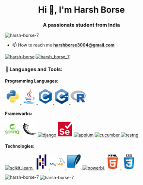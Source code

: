 <h1 align="center">Hi 👋, I'm Harsh Borse</h1>
<h3 align="center">A passionate student from India</h3>
<p align="left"> 
  <img src="https://komarev.com/ghpvc/?username=harsh-borse-7&label=Profile%20views&color=0e75b6&style=flat" alt="harsh-borse-7" />
</p>

- 📫 How to reach me **harshborse3004@gmail.com**

<p align="left">
  <a href="https://linkedin.com/in/harsh-borse" target="blank"><img align="center" src="https://raw.githubusercontent.com/rahuldkjain/github-profile-readme-generator/master/src/images/icons/Social/linked-in-alt.svg" alt="harsh-borse" height="30" width="40" /></a>
  <a href="https://instagram.com/harsh_borse_7" target="blank"><img align="center" src="https://raw.githubusercontent.com/rahuldkjain/github-profile-readme-generator/master/src/images/icons/Social/instagram.svg" alt="harsh_borse_7" height="30" width="40" /></a>
</p>

<h3 align="left">🔧 Languages and Tools:</h3>
<p align="left"> 
  <!-- Programming Languages -->
  <h4>Programming Languages:</h4>
  <a href="https://www.python.org" target="_blank" rel="noreferrer"> 
    <img src="https://raw.githubusercontent.com/devicons/devicon/master/icons/python/python-original.svg" alt="python" width="50" height="50"/> 
  </a> 
  <a href="https://www.java.com" target="_blank" rel="noreferrer"> 
    <img src="https://raw.githubusercontent.com/devicons/devicon/master/icons/java/java-original.svg" alt="java" width="50" height="50"/> 
  </a> 
  <a href="https://www.cprogramming.com/" target="_blank" rel="noreferrer"> 
    <img src="https://raw.githubusercontent.com/devicons/devicon/master/icons/c/c-original.svg" alt="c" width="50" height="50"/> 
  </a> 
  <a href="https://www.w3schools.com/cpp/" target="_blank" rel="noreferrer"> 
    <img src="https://raw.githubusercontent.com/devicons/devicon/master/icons/cplusplus/cplusplus-original.svg" alt="cplusplus" width="50" height="50"/> 
  </a>
  <a href="https://www.r-project.org/" target="_blank" rel="noreferrer"> 
    <img src="https://raw.githubusercontent.com/devicons/devicon/master/icons/r/r-original.svg" alt="r" width="50" height="50"/> 
  </a>

  <!-- Frameworks -->
  <h4>Frameworks:</h4>
  <a href="https://spring.io/projects/spring-boot" target="_blank" rel="noreferrer"> 
    <img src="https://raw.githubusercontent.com/devicons/devicon/master/icons/spring/spring-original-wordmark.svg" alt="springboot" width="50" height="50"/> 
  </a>
  <a href="https://flask.palletsprojects.com/" target="_blank" rel="noreferrer"> 
    <img src="https://raw.githubusercontent.com/devicons/devicon/master/icons/flask/flask-original.svg" alt="flask" width="50" height="50"/> 
  </a> 
  <a href="https://www.djangoproject.com/" target="_blank" rel="noreferrer"> 
    <img src="https://cdn.worldvectorlogo.com/logos/django.svg" alt="django" width="50" height="50"/> 
  </a>
  <a href="https://www.selenium.dev/" target="_blank" rel="noreferrer"> 
    <img src="https://raw.githubusercontent.com/devicons/devicon/master/icons/selenium/selenium-original.svg" alt="selenium" width="50" height="50"/> 
  </a>
  <a href="https://appium.io/" target="_blank" rel="noreferrer"> 
    <img src="https://www.pngwing.com/en/free-png-lqvge" alt="appium" width="50" height="50"/>
  </a>
  <a href="https://cucumber.io/" target="_blank" rel="noreferrer"> 
    <img src="https://automationpanda.com/wp-content/uploads/2017/10/cucumber-logo.png" alt="cucumber" width="50" height="50"/> 
  </a> 
  <a href="https://testng.org/doc/" target="_blank" rel="noreferrer"> 
    <img src="https://www.pngegg.com/en/png-eonml" alt="testng" width="50" height="50"/>
  </a>

  <!-- Technologies -->
  <h4>Technologies:</h4>
  <a href="https://scikit-learn.org/" target="_blank" rel="noreferrer"> 
    <img src="https://upload.wikimedia.org/wikipedia/commons/0/05/Scikit_learn_logo_small.svg" alt="scikit_learn" width="50" height="50"/> 
  </a>
  <a href="https://pandas.pydata.org/" target="_blank" rel="noreferrer"> 
    <img src="https://raw.githubusercontent.com/devicons/devicon/2ae2a900d2f041da66e950e4d48052658d850630/icons/pandas/pandas-original.svg" alt="pandas" width="50" height="50"/> 
  </a>
  <a href="https://www.mysql.com/" target="_blank" rel="noreferrer"> 
    <img src="https://raw.githubusercontent.com/devicons/devicon/master/icons/mysql/mysql-original-wordmark.svg" alt="mysql" width="50" height="50"/> 
  </a>
  <a href="https://www.sqlite.org/" target="_blank" rel="noreferrer"> 
    <img src="https://raw.githubusercontent.com/devicons/devicon/master/icons/sqlite/sqlite-original.svg" alt="sqlite" width="50" height="50"/>
  </a>
  <a href="https://powerbi.microsoft.com/" target="_blank" rel="noreferrer"> 
    <img src="https://www.cleanpng.com/png-power-bi-logo-business-intelligence-font-data-data-7021377.png" alt="powerbi" width="50" height="50"/>
  </a>
  <a href="https://www.w3.org/html/" target="_blank" rel="noreferrer"> 
    <img src="https://raw.githubusercontent.com/devicons/devicon/master/icons/html5/html5-original-wordmark.svg" alt="html5" width="50" height="50"/>
  </a>
  <a href="https://www.w3schools.com/css/" target="_blank" rel="noreferrer"> 
    <img src="https://raw.githubusercontent.com/devicons/devicon/master/icons/css3/css3-original-wordmark.svg" alt="css3" width="50" height="50"/> 
  </a>

</p>

<p><img align="left" src="https://github-readme-stats.vercel.app/api/top-langs?username=harsh-borse-7&show_icons=true&locale=en&layout=compact" alt="harsh-borse-7" /></p>

<p>&nbsp;<img align="center" src="https://github-readme-stats.vercel.app/api?username=harsh-borse-7&show_icons=true&locale=en" alt="harsh-borse-7" /></p>

